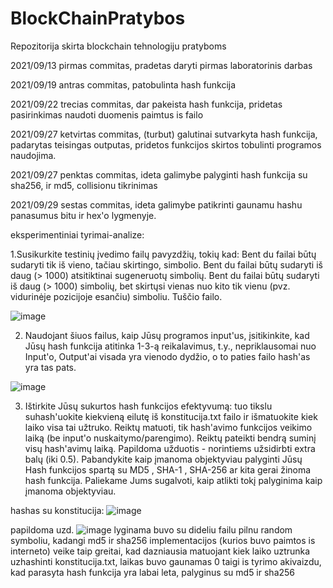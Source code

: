 # BlockChainPratybos
Repozitorija skirta blockchain tehnologiju pratyboms

   2021/09/13 pirmas commitas, pradetas daryti pirmas laboratorinis darbas
   
   2021/09/19 antras commitas, patobulinta hash funkcija
   
   2021/09/22 trecias commitas, dar pakeista hash funkcija, pridetas pasirinkimas naudoti duomenis paimtus is failo
   
   2021/09/27 ketvirtas commitas, (turbut) galutinai sutvarkyta hash funkcija, padarytas teisingas outputas, pridetos funkcijos skirtos tobulinti programos naudojima.
   
   2021/09/27 penktas commitas, ideta galimybe palyginti hash funkcija su sha256, ir md5, collisionu tikrinimas
   
   2021/09/29 sestas commitas, ideta galimybe patikrinti gaunamu hashu panasumus bitu ir hex'o lygmenyje.
   
   eksperimentiniai tyrimai-analize:
   
   
   1.Susikurkite testinių įvedimo failų pavyzdžių, tokių kad:
   Bent du failai būtų sudaryti tik iš vieno, tačiau skirtingo, simbolio.
   Bent du failai būtų sudaryti iš daug (> 1000) atsitiktinai sugeneruotų simbolių.
   Bent du failai būtų sudaryti iš daug (> 1000) simbolių, bet skirtųsi vienas nuo kito tik vienu (pvz. vidurinėje pozicijoje     esančiu) simboliu.
   Tuščio failo.
   
   ![image](https://user-images.githubusercontent.com/78845735/135328470-0ca3d447-a400-455c-8b6a-26def41c1084.png)


   2.  Naudojant šiuos failus, kaip Jūsų programos input'us, įsitikinkite, kad Jūsų hash funkcija atitinka 1-3-ą reikalavimus, t.y., nepriklausomai nuo Input'o, Output'ai visada yra vienodo dydžio, o to paties failo hash'as yra tas pats.
   
   ![image](https://user-images.githubusercontent.com/78845735/135328815-d3b8c821-7ab5-49e2-9db9-2d34faa7becd.png)


   3.  Ištirkite Jūsų sukurtos hash funkcijos efektyvumą: tuo tikslu suhash'uokite kiekvieną eilutę iš konstitucija.txt failo ir išmatuokite kiek laiko visa tai užtruko. Reiktų matuoti, tik hash'avimo funkcijos veikimo laiką (be input'o nuskaitymo/parengimo). Reiktų pateikti bendrą suminį visų hash'avimų laiką.
   Papildoma užduotis - norintiems užsidirbti extra balų (iki 0.5). Pabandykite kaip įmanoma objektyviau palyginti Jūsų Hash funkcijos spartą su  MD5 ,  SHA-1 ,  SHA-256  ar kita gerai žinoma hash funkcija. Paliekame Jums sugalvoti, kaip atlikti tokį palyginima kaip įmanoma objektyviau.
   
   hashas su konstitucija:
   ![image](https://user-images.githubusercontent.com/78845735/135329097-c9b9a584-702c-41d2-9bb5-dbbc086bba92.png)
   
   papildoma uzd.
   ![image](https://user-images.githubusercontent.com/78845735/135329245-560ff63d-59e8-4755-9027-1e941b9d68f9.png)
   lyginama buvo su dideliu failu pilnu random symboliu, kadangi md5 ir sha256 implementacijos (kurios buvo paimtos is interneto) veike taip greitai, kad dazniausia matuojant kiek laiko uztrunka uzhashinti konstitucija.txt, laikas buvo gaunamas 0
   taigi is tyrimo akivaizdu, kad parasyta hash funkcija yra labai leta, palyginus su md5 ir sha256


   
   
